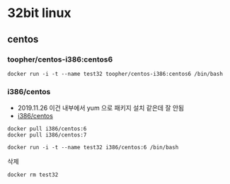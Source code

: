 # 32bit linux

## centos

### toopher/centos-i386:centos6
```
docker run -i -t --name test32 toopher/centos-i386:centos6 /bin/bash
```

### i386/centos
* 2019.11.26 이건 내부에서 yum 으로 패키지 설치 같은데 잘 안됨
* [i386/centos](https://hub.docker.com/r/i386/centos/)

```
docker pull i386/centos:6
docker pull i386/centos:7
```

```
docker run -i -t --name test32 i386/centos:6 /bin/bash
```

삭제
```
docker rm test32
```

